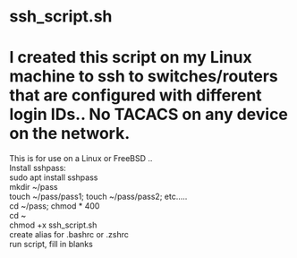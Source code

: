 # ssh_script.sh
#  I created this script on my Linux machine to ssh to switches/routers that are configured with different login IDs.. No TACACS on any device on the network.
This is for use on a Linux or FreeBSD .. <BR>
Install sshpass: <BR>
sudo apt install sshpass<BR>
mkdir ~/pass<BR>
touch ~/pass/pass1; touch ~/pass/pass2; etc.....<BR>
cd ~/pass; chmod * 400<BR>
cd ~<BR>
chmod +x ssh_script.sh<BR>
create alias for .bashrc or .zshrc<BR>
run script, fill in blanks<BR>
 
